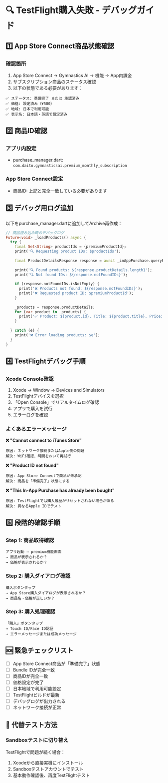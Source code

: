 # 🔍 TestFlight購入失敗 - デバッグガイド

## 1️⃣ App Store Connect商品状態確認

### 確認箇所
1. App Store Connect → Gymnastics AI → 機能 → App内課金
2. サブスクリプション商品のステータス確認
3. 以下の状態である必要があります：

```
✅ ステータス: 準備完了 または 承認済み
✅ 価格: 設定済み（¥500）
✅ 地域: 日本で利用可能
✅ 表示名: 日本語・英語で設定済み
```

## 2️⃣ 商品ID確認

### アプリ内設定
- purchase_manager.dart: `com.daito.gymnasticsai.premium_monthly_subscription`

### App Store Connect設定  
- 商品ID: 上記と完全一致している必要があります

## 3️⃣ デバッグ用ログ追加

以下をpurchase_manager.dartに追加してArchive再作成：

```dart
// 商品読み込み時のデバッグログ
Future<void> _loadProducts() async {
  try {
    final Set<String> productIds = {premiumProductId};
    print('🔍 Requesting product IDs: $productIds');
    
    final ProductDetailsResponse response = await _inAppPurchase.queryProductDetails(productIds);
    
    print('🔍 Found products: ${response.productDetails.length}');
    print('🔍 Not found IDs: ${response.notFoundIDs}');
    
    if (response.notFoundIDs.isNotEmpty) {
      print('❌ Products not found: ${response.notFoundIDs}');
      print('❌ Requested product ID: $premiumProductId');
    }
    
    _products = response.productDetails;
    for (var product in _products) {
      print('✅ Product: ${product.id}, Title: ${product.title}, Price: ${product.price}');
    }
    
  } catch (e) {
    print('❌ Error loading products: $e');
  }
}
```

## 4️⃣ TestFlightデバッグ手順

### Xcode Console確認
1. Xcode → Window → Devices and Simulators
2. TestFlightデバイスを選択
3. 「Open Console」でリアルタイムログ確認
4. アプリで購入を試行
5. エラーログを確認

### よくあるエラーメッセージ

**❌ "Cannot connect to iTunes Store"**
```
原因: ネットワーク接続またはApple側の問題
解決: WiFi確認、時間をおいて再試行
```

**❌ "Product ID not found"**  
```
原因: App Store Connectで商品が未承認
解決: 商品を「準備完了」状態にする
```

**❌ "This In-App Purchase has already been bought"**
```
原因: TestFlightでは購入履歴がリセットされない場合がある
解決: 異なるApple IDでテスト
```

## 5️⃣ 段階的確認手順

### Step 1: 商品取得確認
```
アプリ起動 → premium機能画面
→ 商品が表示されるか？
→ 価格が表示されるか？
```

### Step 2: 購入ダイアログ確認  
```
購入ボタンタップ
→ App Store購入ダイアログが表示されるか？
→ 商品名・価格が正しいか？
```

### Step 3: 購入処理確認
```
「購入」ボタンタップ
→ Touch ID/Face ID認証
→ エラーメッセージまたは成功メッセージ
```

## 🆘 緊急チェックリスト

- [ ] App Store Connect商品が「準備完了」状態
- [ ] Bundle IDが完全一致
- [ ] 商品IDが完全一致  
- [ ] 価格設定が完了
- [ ] 日本地域で利用可能設定
- [ ] TestFlightビルドが最新
- [ ] デバッグログが出力される
- [ ] ネットワーク接続が正常

## 📱 代替テスト方法

### Sandboxテストに切り替え
TestFlightで問題が続く場合：
1. Xcodeから直接実機にインストール
2. Sandboxテストアカウントでテスト
3. 基本動作確認後、再度TestFlightテスト